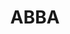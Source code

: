 ---
layout: distill
title: ABBA
description: Hadamard style update for LoRA
img: assets/img/12.jpg
importance: 1
category: completed

bibliography: project_1.bib

toc:
  - name: Overview
    # if a section has subsections, you can add them as follows:
    # subsections:
    #   - name: Example Child Subsection 1
    #   - name: Example Child Subsection 2
  - name: Brief overview of Methods we use
    subsections:
        - name: HiRA-LoRA
        - name: LoRA-SB
  - name: Attempt
  - name: Conclusion
  - name: References
---